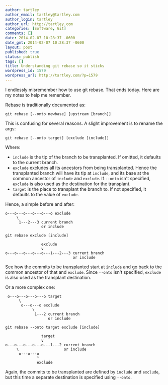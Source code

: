 ```yaml
---
author: tartley
author_email: tartley@tartley.com
author_login: tartley
author_url: http://tartley.com
categories: [Software, Git]
comments: []
date: 2014-02-07 10:28:37 -0600
date_gmt: 2014-02-07 10:28:37 -0600
layout: post
published: true
status: publish
tags: []
title: Understanding git rebase so it sticks
wordpress_id: 1579
wordpress_url: http://tartley.com/?p=1579
---
```


I endlessly misremember how to use git rebase. That ends today. Here are
my notes to help me remember.

Rebase is traditionally documented as:

``` {lang="bash"}
git rebase [--onto newbase] [upstream [branch]]
```

This is confusing for several reasons. A slight improvement is to rename
the args:

``` {lang="bash"}
git rebase [--onto target] [exclude [include]]
```

Where:

-   `include` is the tip of the branch to be transplanted. If omitted,
    it defaults to the current branch.
-   `exclude` excludes all its ancestors from being transplanted. Hence
    the transplanted branch will have its tip at `include`, and its base
    at the common ancestor of `include` and `exclude`. If `--onto` isn't
    specified, `exclude` is also used as the destination for the
    transplant.
-   `target` is the place to transplant the branch to. If not specified,
    it defaults to the value of `exclude`.

Hence, a simple before and after:

    o---o---o---o---o---o exclude
         \
          1---2---3 current branch
                    or include

``` {lang="bash"}
git rebase exclude [include]
```

                    exclude
                    v
    o---o---o---o---o---1---2---3 current branch
                                  or include

See how the commits to be transplanted start at `include` and go back to
the common ancestor of that and `exclude`. Since `--onto` isn't
specified, `exclude` is also used as the transplant destination.

Or a more complex one:

                     
     o---o---o---o---o target
          \
           o---o---o exclude
                \
                 1---2 current branch
                       or include

``` {lang="bash"}
git rebase --onto target exclude [include]
```

                    target
                    v
    o---o---o---o---o---1---2 current branch
         \                    or include
          o---o---o
                  ^
                  exclude

Again, the commits to be transplanted are defined by `include` and
`exclude`, but this time a separate destination is specified using
`--onto`.

